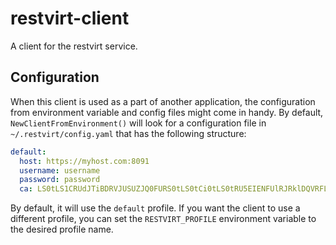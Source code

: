 # restvirt-client

A client for the restvirt service.

## Configuration

When this client is used as a part of another application, the configuration from environment variable and config files might come in handy.
By default, `NewClientFromEnvironment()` will look for a configuration file in `~/.restvirt/config.yaml` that has the following structure:
```yaml
default:
  host: https://myhost.com:8091
  username: username
  password: password
  ca: LS0tLS1CRUdJTiBDRVJUSUZJQ0FURS0tLS0tCi0tLS0tRU5EIENFUlRJRklDQVRFLS0tLS0K
```
By default, it will use the `default` profile. If you want the client to use a different profile, you can set the `RESTVIRT_PROFILE` environment variable to the desired profile name.
